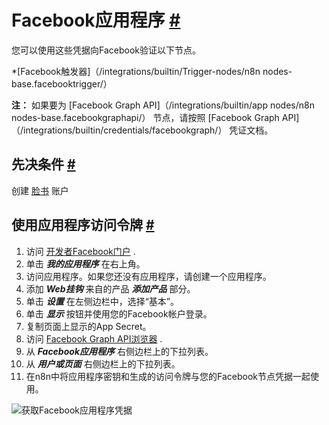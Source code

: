 


 Facebook应用程序
 [#](#facebook应用程序 "永久链接")
===================================================



 您可以使用这些凭据向Facebook验证以下节点。
 


*[Facebook触发器]（/integrations/builtin/Trigger-nodes/n8n nodes-base.facebooktrigger/）



**注：**
 如果要为
 [Facebook Graph API]（/integrations/builtin/app nodes/n8n nodes-base.facebookgraphapi/）
 节点，请按照
 [Facebook Graph API]（/integrations/builtin/credentials/facebookgraph/）
 凭证文档。
 



 先决条件
 [#](#先决条件 "永久链接")
-----------------------------------------------------



 创建
 [脸书](https://www.facebook.com/) 
 账户
 



 使用应用程序访问令牌
 [#](#使用应用程序访问令牌 "永久链接")
-----------------------------------------------------------------------


1. 访问
 [开发者Facebook门户](https://developers.facebook.com/) 
 .
2. 单击
 ***我的应用程序***
 在右上角。
3. 访问应用程序。如果您还没有应用程序，请创建一个应用程序。
4. 添加
 ***Web挂钩***
 来自的产品
 ***添加产品***
 部分。
5. 单击
 ***设置***
 在左侧边栏中，选择“基本”。
6. 单击
 ***显示***
 按钮并使用您的Facebook帐户登录。
7. 复制页面上显示的App Secret。
8. 访问
 [Facebook Graph API浏览器](https://developers.facebook.com/tools/explorer/) 
 .
9. 从
 ***Facebook应用程序***
 右侧边栏上的下拉列表。
10. 从
 ***用户或页面***
 右侧边栏上的下拉列表。
11. 在n8n中将应用程序密钥和生成的访问令牌与您的Facebook节点凭据一起使用。



![获取Facebook应用程序凭据](https://d33wubrfki0l68.cloudfront.net/0f87485e79a3e15f9d9808013d75abb5601255ab/81afb/_images/integrations/builtin/credentials/facebookapp/using-app-access-token.gif)





